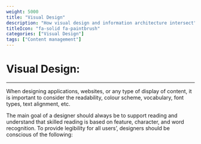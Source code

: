 ```yaml
---
weight: 5000
title: "Visual Design"
description: "How visual design and information architecture intersect"
titleIcon: "fa-solid fa-paintbrush"
categories: ["Visual Design"]
tags: ["Content management"]
---
```


# Visual Design: 
---
When designing applications, websites, or any type of display of content, it is important to consider the readability, colour scheme, vocabulary, font types, text alignment, etc.

The main goal of a designer should always be to support reading and understand that skilled reading is based on feature, character, and word recognition. To provide legibility for all users’, designers should be conscious of the following: 
